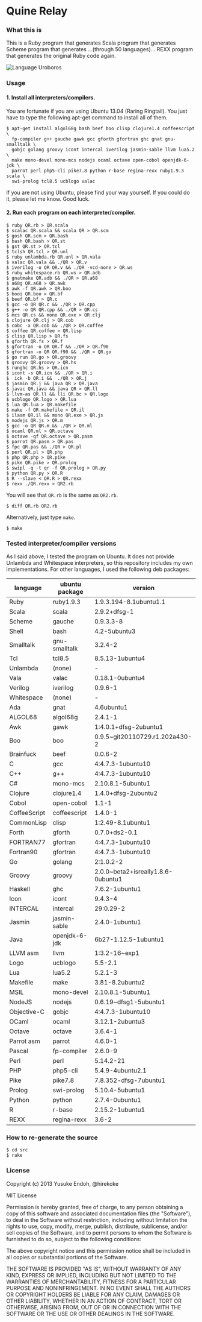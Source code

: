 # Quine Relay

### What this is

This is a Ruby program that generates
Scala program that generates
Scheme program that generates
...(through 50 languages)...
REXX program that generates
the original Ruby code again.

![Language Uroboros][langs]

[langs]: https://raw.github.com/mame/quine-relay/master/langs.png

### Usage

#### 1. Install all interpreters/compilers.

You are fortunate if you are using Ubuntu 13.04 (Raring Ringtail).
You just have to type the following apt-get command to install all of them.

    $ apt-get install algol68g bash beef boo clisp clojure1.4 coffeescript \
      fp-compiler g++ gauche gawk gcc gforth gfortran ghc gnat gnu-smalltalk \
      gobjc golang groovy icont intercal iverilog jasmin-sable llvm lua5.2 \
      make mono-devel mono-mcs nodejs ocaml octave open-cobol openjdk-6-jdk \
      parrot perl php5-cli pike7.8 python r-base regina-rexx ruby1.9.3 scala \
      swi-prolog tcl8.5 ucblogo valac

If you are not using Ubuntu, please find your way yourself.
If you could do it, please let me know.  Good luck.

#### 2. Run each program on each interpreter/compiler.

    $ ruby QR.rb > QR.scala
    $ scalac QR.scala && scala QR > QR.scm
    $ gosh QR.scm > QR.bash
    $ bash QR.bash > QR.st
    $ gst QR.st > QR.tcl
    $ tclsh QR.tcl > QR.unl
    $ ruby unlambda.rb QR.unl > QR.vala
    $ valac QR.vala && ./QR > QR.v
    $ iverilog -o QR QR.v && ./QR -vcd-none > QR.ws
    $ ruby whitespace.rb QR.ws > QR.adb
    $ gnatmake QR.adb && ./QR > QR.a68
    $ a68g QR.a68 > QR.awk
    $ awk -f QR.awk > QR.boo
    $ booi QR.boo > QR.bf
    $ beef QR.bf > QR.c
    $ gcc -o QR QR.c && ./QR > QR.cpp
    $ g++ -o QR QR.cpp && ./QR > QR.cs
    $ mcs QR.cs && mono QR.exe > QR.clj
    $ clojure QR.clj > QR.cob
    $ cobc -x QR.cob && ./QR > QR.coffee
    $ coffee QR.coffee > QR.lisp
    $ clisp QR.lisp > QR.fs
    $ gforth QR.fs > QR.f
    $ gfortran -o QR QR.f && ./QR > QR.f90
    $ gfortran -o QR QR.f90 && ./QR > QR.go
    $ go run QR.go > QR.groovy
    $ groovy QR.groovy > QR.hs
    $ runghc QR.hs > QR.icn
    $ icont -s QR.icn && ./QR > QR.i
    $  ick -b QR.i &&  ./QR > QR.j
    $ jasmin QR.j && java QR > QR.java
    $ javac QR.java && java QR > QR.ll
    $ llvm-as QR.ll && lli QR.bc > QR.logo
    $ ucblogo QR.logo > QR.lua
    $ lua QR.lua > QR.makefile
    $ make -f QR.makefile > QR.il
    $ ilasm QR.il && mono QR.exe > QR.js
    $ nodejs QR.js > QR.m
    $ gcc -o QR QR.m && ./QR > QR.ml
    $ ocaml QR.ml > QR.octave
    $ octave -qf QR.octave > QR.pasm
    $ parrot QR.pasm > QR.pas
    $ fpc QR.pas && ./QR > QR.pl
    $ perl QR.pl > QR.php
    $ php QR.php > QR.pike
    $ pike QR.pike > QR.prolog
    $ swipl -q -t qr -f QR.prolog > QR.py
    $ python QR.py > QR.R
    $ R --slave < QR.R > QR.rexx
    $ rexx ./QR.rexx > QR2.rb

You will see that `QR.rb` is the same as `QR2.rb`.

    $ diff QR.rb QR2.rb

Alternatively, just type `make`.

    $ make

### Tested interpreter/compiler versions

As I said above, I tested the program on Ubuntu.
It does not provide Unlambda and Whitespace interpreters,
so this repository includes my own implementations.
For other languages, I used the following deb packages:

language     |ubuntu package |version
-------------|---------------|-----------------------------------
Ruby         |ruby1.9.3      |1.9.3.194-8.1ubuntu1.1
Scala        |scala          |2.9.2+dfsg-1
Scheme       |gauche         |0.9.3.3-8
Shell        |bash           |4.2-5ubuntu3
Smalltalk    |gnu-smalltalk  |3.2.4-2
Tcl          |tcl8.5         |8.5.13-1ubuntu4
Unlambda     |(none)         |-
Vala         |valac          |0.18.1-0ubuntu4
Verilog      |iverilog       |0.9.6-1
Whitespace   |(none)         |-
Ada          |gnat           |4.6ubuntu1
ALGOL68      |algol68g       |2.4.1-1
Awk          |gawk           |1:4.0.1+dfsg-2ubuntu1
Boo          |boo            |0.9.5~git20110729.r1.202a430-2
Brainfuck    |beef           |0.0.6-2
C            |gcc            |4:4.7.3-1ubuntu10
C++          |g++            |4:4.7.3-1ubuntu10
C#           |mono-mcs       |2.10.8.1-5ubuntu1
Clojure      |clojure1.4     |1.4.0+dfsg-2ubuntu2
Cobol        |open-cobol     |1.1-1
CoffeeScript |coffeescript   |1.4.0-1
CommonLisp   |clisp          |1:2.49-8.1ubuntu1
Forth        |gforth         |0.7.0+ds2-0.1
FORTRAN77    |gfortran       |4:4.7.3-1ubuntu10
Fortran90    |gfortran       |4:4.7.3-1ubuntu10
Go           |golang         |2:1.0.2-2
Groovy       |groovy         |2.0.0~beta2+isreally1.8.6-0ubuntu1
Haskell      |ghc            |7.6.2-1ubuntu1
Icon         |icont          |9.4.3-4
INTERCAL     |intercal       |29:0.29-2
Jasmin       |jasmin-sable   |2.4.0-1ubuntu1
Java         |openjdk-6-jdk  |6b27-1.12.5-1ubuntu1
LLVM asm     |llvm           |1:3.2-16~exp1
Logo         |ucblogo        |5.5-2.1
Lua          |lua5.2         |5.2.1-3
Makefile     |make           |3.81-8.2ubuntu2
MSIL         |mono-devel     |2.10.8.1-5ubuntu1
NodeJS       |nodejs         |0.6.19~dfsg1-5ubuntu1
Objective-C  |gobjc          |4:4.7.3-1ubuntu10
OCaml        |ocaml          |3.12.1-2ubuntu3
Octave       |octave         |3.6.4-1
Parrot asm   |parrot         |4.6.0-1
Pascal       |fp-compiler    |2.6.0-9
Perl         |perl           |5.14.2-21
PHP          |php5-cli       |5.4.9-4ubuntu2.1
Pike         |pike7.8        |7.8.352-dfsg-7ubuntu1
Prolog       |swi-prolog     |5.10.4-5ubuntu1
Python       |python         |2.7.4-0ubuntu1
R            |r-base         |2.15.2-1ubuntu1
REXX         |regina-rexx    |3.6-2

### How to re-generate the source

    $ cd src
    $ rake

### License

Copyright (c) 2013 Yusuke Endoh, @hirekoke

MIT License

Permission is hereby granted, free of charge, to any person obtaining
a copy of this software and associated documentation files (the
"Software"), to deal in the Software without restriction, including
without limitation the rights to use, copy, modify, merge, publish,
distribute, sublicense, and/or sell copies of the Software, and to
permit persons to whom the Software is furnished to do so, subject to
the following conditions:

The above copyright notice and this permission notice shall be
included in all copies or substantial portions of the Software.

THE SOFTWARE IS PROVIDED "AS IS", WITHOUT WARRANTY OF ANY KIND,
EXPRESS OR IMPLIED, INCLUDING BUT NOT LIMITED TO THE WARRANTIES OF
MERCHANTABILITY, FITNESS FOR A PARTICULAR PURPOSE AND
NONINFRINGEMENT. IN NO EVENT SHALL THE AUTHORS OR COPYRIGHT HOLDERS BE
LIABLE FOR ANY CLAIM, DAMAGES OR OTHER LIABILITY, WHETHER IN AN ACTION
OF CONTRACT, TORT OR OTHERWISE, ARISING FROM, OUT OF OR IN CONNECTION
WITH THE SOFTWARE OR THE USE OR OTHER DEALINGS IN THE SOFTWARE.
